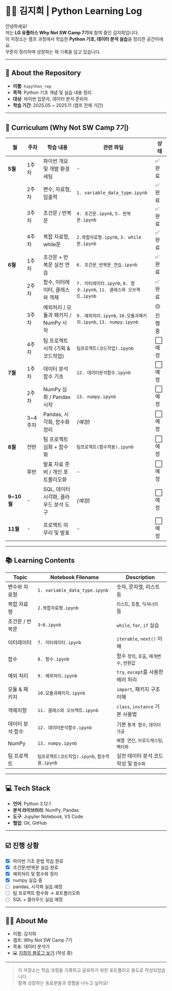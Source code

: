 # 👩‍💻 김지희 | Python Learning Log

안녕하세요!  
저는 **LG 유플러스 Why Not SW Camp 7기**에 참여 중인 김지희입니다.  
이 저장소는 캠프 과정에서 학습한 **Python 기초, 데이터 분석 실습**을 정리한 공간이에요.  
꾸준히 정리하며 성장하는 제 기록을 담고 있습니다.

---

## 📌 About the Repository

- **이름**: `hipython_rep`
- **목적**: Python 기초 개념 및 실습 내용 정리
- **대상**: 파이썬 입문자, 데이터 분석 준비자
- **학습 기간**: 2025.05 ~ 2025.11 (캠프 전체 기간)

---

## 📅 Curriculum (Why Not SW Camp 7기)

| 월 | 주차 | 학습 내용 | 관련 파일 | 상태 |
|----|------|-----------|------------|------|
| **5월** | 1주차 | 파이썬 개요 및 개발 환경 세팅 | - | ✅ 완료 |
|        | 2주차 | 변수, 자료형, 입출력 | `1. variable_data_type.ipynb` | ✅ 완료 |
|        | 3주차 | 조건문 / 반복문 | `4. 조건문.ipynb`, `5. 반복문.ipynb` | ✅ 완료 |
|        | 4주차 | 복합 자료형, while문 | `2.복합자료형.ipynb`, `3. while문.ipynb` | ✅ 완료 |
| **6월** | 1주차 | 조건문 + 반복문 실전 연습 | `6. 조건문_반복문_연습.ipynb` | ✅ 완료 |
|        | 2주차 | 함수, 이터레이터, 클래스와 객체 | `7. 이터레이터.ipynb`, `8. 함수.ipynb`, `11. 클래스와 오브젝트.ipynb` | ✅ 완료 |
|        | 3주차 | 예외처리 / 모듈과 패키지 / NumPy 시작 | `9. 예외처리.ipynb`, `10.모듈과패키지.ipynb`, `13. numpy.ipynb` |  🟡 진행중 |
|        | 4주차 | 팀 프로젝트 시작 (기획 & 코드작업) | `팀프로젝트(코드작업).ipynb` | ⬜ 예정 |
| **7월** | 1주차 | 데이터 분석 함수 기초 | `12. 데이터분석함수.ipynb` | ⬜ 예정 |
|        | 2주차 | NumPy 심화 / Pandas 시작 | `13. numpy.ipynb` | ⬜ 예정 |
|        | 3~4주차 | Pandas, 시각화, 함수화 정리 | *(예정)* | ⬜ 예정 |
| **8월** | 전반 | 팀 프로젝트 심화 + 함수화 | `팀프로젝트(함수적용).ipynb` | ⬜ 예정 |
|        | 후반 | 발표 자료 준비 / 개인 포트폴리오화 | - | ⬜ 예정 |
| **9~10월** | - | SQL, 데이터 시각화, 클라우드 분석 도구 | *(예정)* | ⬜ 예정 |
| **11월** | - | 프로젝트 마무리 및 발표 | - | ⬜ 예정 |



---

## 📚 Learning Contents

| Topic     | Notebook Filename                 | Description                  |
| --------- | --------------------------------- | ---------------------------- |
| 변수와 자료형   | `1. variable_data_type.ipynb`     | 숫자, 문자열, 리스트 등               |
| 복합 자료형    | `2.복합자료형.ipynb`                   | `리스트`, `튜플`, `딕셔너리` 등        |
| 조건문 / 반복문 | `3~6.ipynb`                       | `while`, `for`, `if` 실습      |
| 이터레이터     | `7. 이터레이터.ipynb`                  | `iterable`, `next()` 이해      |
| 함수        | `8. 함수.ipynb`                     | 함수 `정의`, `호출`, `매개변수`, `반환값` |
| 예외 처리     | `9. 예외처리.ipynb`                   | `try`, `except`를 사용한 에러 처리   |
| 모듈 & 패키지  | `10.모듈과패키지.ipynb`                 | `import`, 패키지 구조 이해          |
| 객체지향      | `11. 클래스와 오브젝트.ipynb`             | `class`, `instance` 기본 사용법   |
| 데이터 분석 함수 | `12. 데이터분석함수.ipynb`               | 기본 `통계 함수`, `데이터 가공`         |
| NumPy     | `13. numpy.ipynb`                 | `배열 연산`, `브로드캐스팅`, `벡터화`     |
| 팀 프로젝트    | `팀프로젝트(코드작업).ipynb`, `함수적용.ipynb` | 실전 데이터 분석 코드 작성 및 `함수화`      |

---

## 💻 Tech Stack

- **언어**: Python 3.12.1
- **분석 라이브러리**: NumPy, Pandas
- **도구**: Jupyter Notebook, VS Code
- **협업**: Git, GitHub

---

## ☑️ 진행 상황

- [x] 파이썬 기초 문법 학습 완료
- [x] 조건문/반복문 실습 완료
- [x] 예외처리 및 함수화 정리
- [x] numpy 실습 중
- [ ] pandas, 시각화 실습 예정
- [ ] 팀 프로젝트 함수화 → 포트폴리오화
- [ ] SQL + 클라우드 실습 예정

---

## 🧑‍🎓 About Me

- 이름: 김지희  
- 캠프: Why Not SW Camp 7기  
- 목표: 데이터 분석가  
- 💻 [지희의 블로그 보기](https://jihuikim45.github.io) (작성 중)

---

> 이 저장소는 학습 과정을 기록하고 공유하기 위한 포트폴리오 용도로 작성되었습니다.  
> 함께 성장하는 동료분들과 경험을 나누고 싶어요!
